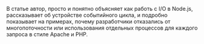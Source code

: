В статье автор, просто и понятно объясняет как работь с I/O в Node.js,
рассказывает об устройстве событийного цикла, и подробно показывает на примерах, 
почему разработчики отказались от многопоточности или использования отдельных 
процессов для каждого запроса в стиле Apache и PHP.